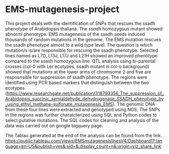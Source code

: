 # EMS-mutagenesis-project
This project deals with the identification of SNPs that rescues the ssadh phenotype of Arabidopsis thaliana. The _ssadh_ homozygous mutant showed abnorml phenotype. EMS mutagenesis of the ssadh seeds induced thousands of random mutations in the genome. The EMS mutation rescues the ssadh phenotype almost to a wild type level. The question is which mutation/s is/are responsible for rescuing the ssadh phenotype. Selected lines named as L7D, L13J, L17J and L21H showed an improved phenotype compared to the ssash homozygous line. QTL analysis using bi-parental crosses (col-0 with Ler ecotypes, ssadh mutant is col-o background) showed that mutations at the lower arms of chromsome 2 and five are resposnsible for suppression of ssadh phenotype. The regions were identified using PCR based markers that distinguish between the two ecotypes (https://www.researchgate.net/publication/318793356_The_suppression_of_Arabidopsis_succinic_semialdehyde_dehydrogenase_SSADH_phenotype_by_using_ethyl_methane-sulfonate_mutagenesis_EMS).
The genomic DNA from these four lines were extracted and genotyped using NGS. The SNPs in the regions was further charatcterized using SQL and Python codes to select putative mutations. 
The SQL codes for cleaning and analysis of the data was carried out on google bigquery page.

The Tablau generated at the end of the analysis can be found from the link. https://public.tableau.com/views/EMSmutagenesislinesV4/Dashboard1?:language=en-US&publish=yes&:sid=&:display_count=n&:origin=viz_share_link
